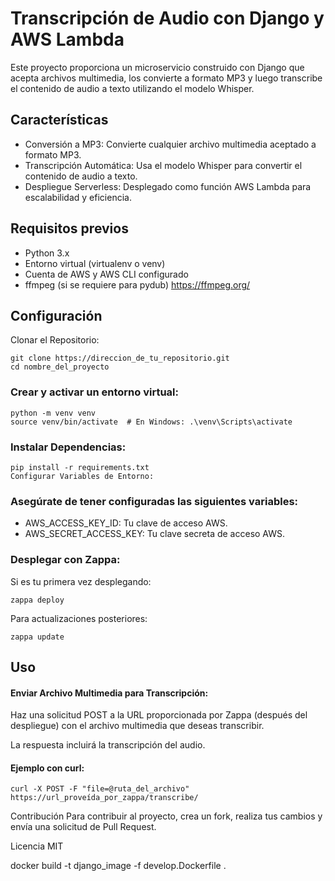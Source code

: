 # Transcripción de Audio con Django y AWS Lambda

Este proyecto proporciona un microservicio construido con Django que acepta archivos multimedia, los convierte a formato MP3 y luego transcribe el contenido de audio a texto utilizando el modelo Whisper.

## Características
* Conversión a MP3: Convierte cualquier archivo  multimedia aceptado a formato MP3.
* Transcripción Automática: Usa el modelo Whisper para convertir el contenido de audio a texto.
* Despliegue Serverless: Desplegado como función AWS Lambda para escalabilidad y eficiencia.
## Requisitos previos
* Python 3.x
* Entorno virtual (virtualenv o venv)
* Cuenta de AWS y AWS CLI configurado
* ffmpeg (si se requiere para pydub) https://ffmpeg.org/

## Configuración
Clonar el Repositorio:
```
git clone https://direccion_de_tu_repositorio.git
cd nombre_del_proyecto
```
### Crear y activar un entorno virtual:

```
python -m venv venv
source venv/bin/activate  # En Windows: .\venv\Scripts\activate
```
### Instalar Dependencias:

```
pip install -r requirements.txt
Configurar Variables de Entorno:
```

### Asegúrate de tener configuradas las siguientes variables:

* AWS_ACCESS_KEY_ID: Tu clave de acceso AWS.
* AWS_SECRET_ACCESS_KEY: Tu clave secreta de acceso AWS.

### Desplegar con Zappa:

Si es tu primera vez desplegando:
```
zappa deploy
```
Para actualizaciones posteriores:
```
zappa update
```
## Uso
#### Enviar Archivo Multimedia para Transcripción:

Haz una solicitud POST a la URL proporcionada por Zappa (después del despliegue) con el archivo multimedia que deseas transcribir.

La respuesta incluirá la transcripción del audio.

#### Ejemplo con curl:

```
curl -X POST -F "file=@ruta_del_archivo" https://url_proveída_por_zappa/transcribe/
```

Contribución
Para contribuir al proyecto, crea un fork, realiza tus cambios y envía una solicitud de Pull Request.

Licencia
MIT


docker build -t django_image -f develop.Dockerfile .
